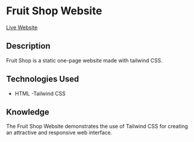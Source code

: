 # Fruit Shop Website

[Live Website](https://codewithrashed.github.io/fruit_shop/)

## Description
Fruit Shop is a static one-page website made with tailwind CSS. 

## Technologies Used
- HTML
-Tailwind CSS


## Knowledge
The Fruit Shop Website demonstrates the use of Tailwind CSS for creating an attractive and responsive web interface.

